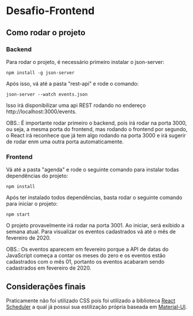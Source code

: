 # Desafio-Frontend

## Como rodar o projeto

### Backend

Para rodar o projeto, é necessário primeiro instalar o json-server:

`npm install -g json-server`

Após isso, vá até a pasta "rest-api" e rode o comando: 

`json-server --watch events.json`

Isso irá disponibilizar uma api REST rodando no endereço http://localhost:3000/events.

OBS.: É importante rodar primeiro o backend, pois irá rodar na porta 3000, ou seja, a mesma porta do frontend, mas rodando o frontend por segundo, o React irá 
reconhece que já tem algo rodando na porta 3000 e irá sugerir de rodar enm uma outra porta automaticamente.

### Frontend

Vá até a pasta "agenda" e rode o seguinte comando para instalar todas dependências do projeto:

`npm install`

Após ter instalado todos dependências, basta rodar o seguinte comando para iniciar o projeto:

`npm start`

O projeto provavelmente irá rodar na porta 3001. Ao iniciar, será exibido a semana atual. Para visualizar os eventos cadastrados vá até o mês de fevereiro de 2020.

OBS.: Os eventos aparecem em fevereiro porque a API de datas do JavaScript começa a contar os meses do zero e os eventos estão cadastrados com o mês 01, portanto
os eventos acabaram sendo cadastrados em fevereiro de 2020.

## Considerações finais

Praticamente não foi utilizado CSS pois foi utilizado a biblioteca [React Scheduler](https://devexpress.github.io/devextreme-reactive/react/scheduler/docs/guides/appointments/#react-scheduler---appointments) a qual já possui sua estilização própria baseada em [Material-UI](https://material-ui.com/pt/).
